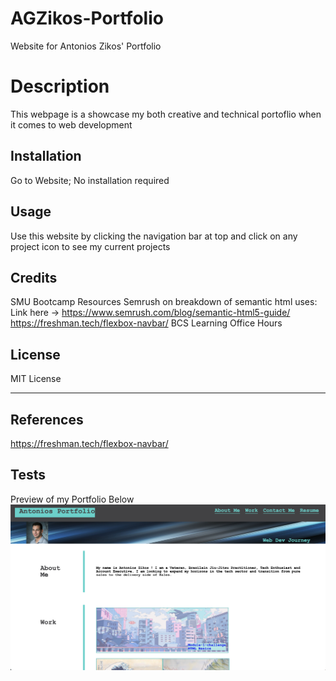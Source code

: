 # AGZikos-Portfolio

Website for Antonios Zikos' Portfolio

# Description

This webpage is a showcase my both creative and technical portoflio when it comes to web development

## Installation

Go to Website; No installation required

## Usage

Use this website by clicking the navigation bar at top and click on any project icon to see my current projects

## Credits

SMU Bootcamp Resources
Semrush on breakdown of semantic html uses: Link here -> https://www.semrush.com/blog/semantic-html5-guide/
https://freshman.tech/flexbox-navbar/
BCS Learning Office Hours

## License

MIT License

---

## References

https://freshman.tech/flexbox-navbar/

## Tests

Preview of my Portfolio Below
![WebAppScreenshot](assets/Images/README.png?raw=true)
